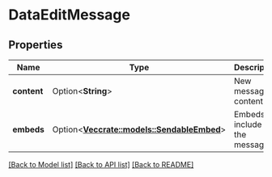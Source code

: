 # DataEditMessage

## Properties

Name | Type | Description | Notes
------------ | ------------- | ------------- | -------------
**content** | Option<**String**> | New message content | [optional]
**embeds** | Option<[**Vec<crate::models::SendableEmbed>**](SendableEmbed.md)> | Embeds to include in the message | [optional]

[[Back to Model list]](../README.md#documentation-for-models) [[Back to API list]](../README.md#documentation-for-api-endpoints) [[Back to README]](../README.md)


